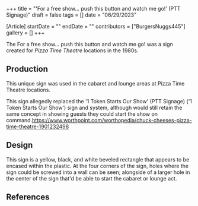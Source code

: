 +++
title = "'For a free show... push this button and watch me go!' (PTT Signage)"
draft = false
tags = []
date = "06/29/2023"

[Article]
startDate = ""
endDate = ""
contributors = ["BurgersNuggs445"]
gallery = []
+++


The <b></b>For a free show... push this button and watch me go!<b></b> was a sign created for <i>Pizza Time Theatre</i> locations in the 1980s.

<h2>Production</h2>
This unique sign was used in the cabaret and lounge areas at Pizza Time Theatre locations.

This sign allegedly replaced the '1 Token Starts Our Show' (PTT Signage) ('1 Token Starts Our Show') sign and system, although would still retain the same concept in showing guests they could start the show on command.<ref>https://www.worthpoint.com/worthopedia/chuck-cheeses-pizza-time-theatre-1901232498</ref>

<h2>Design</h2>
This sign is a yellow, black, and white beveled rectangle that appears to be encased within the plastic. At the four corners of the sign, holes where the sign could be screwed into a wall can be seen; alongside of a larger hole in the center of the sign that'd be able to start the cabaret or lounge act.  



<h2>References</h2>
<references />